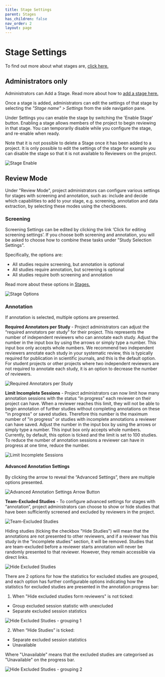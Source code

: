 ```yaml
---
title: Stage Settings
parent: Stages
has_children: false
nav_order: 2
layout: page
---
```


# Stage Settings
To find out more about what stages are, [click here.](../stages.html)


## Administrators only 

Administrators can Add a Stage. Read more about how to [add a stage here.](../stages.html)

Once a stage is added, administrators can edit the settings of that stage by selecting the *"Stage name" > Settings* from the side navigation pane.

Under Settings you can enable the stage by switching the 'Enable Stage' button. 
Enabling a stage allows members of the project to begin reviewing in that stage. You can temporarily disable while you configure the stage, and re-enable when ready.

Note that it is not possible to delete a Stage once it has been added to a project. It is only possible to edit the settings of the stage for example you can disable the stage so that it is not available to Reviewers on the project.

![Stage Enable](/figs/Fig_Stage-Settings-Advanced-settings-enable_NEW.png)


## Review Mode

Under "Review Mode", project administrators can configure various settings for stages with screening and annotation, such as: include and decide which capabilities to add to your stage, e.g. screening, annotation and data extraction, by selecting these modes using the checkboxes.  

### Screening
Screening Settings can be edited by clicking the link ‘Click for editing screening settings’. If you choose both screening and annotation, you will be asked to choose how to combine these tasks under "Study Selection Settings". 

Specifically, the options are: 
- All studies require screening, but annotation is optional 
- All studies require annotation, but screening is optional 
- All studies require both screening and annotation

Read more about these options in [Stages.](../stages.html)


![Stage Options](/figs/Fig_stage_options_NEW.png)


### Annotation
If annotation is selected, multiple options are presented. 

__Required Annotators per Study__ - Project administrators can adjust the “required annotators per study” for their project. This represents the number of independent reviewers who can annotate each study. Adjust the number in the input box by using the arrows or simply type a number. This input box only accepts whole numbers. We recommend two independent reviewers annotate each study in your systematic review, this is typically required for publication in scientific journals, and this is the default option. For student projects or other projects where two independent reviewers are not required to annotate each study, it is an option to decrease the number of reviewers. 

![Required Annotators per Study](/figs/Fig_Stage-Advanced-settings-annotation-settings_NEW.png)


__Limit Incomplete Sessions__ - Project administrators can now limit how many annotation sessions with the status “in progress” each reviewer on their project can have. When a reviewer reaches this limit, they will not be able to begin annotation of further studies without completing annotations on these "in progress" or saved studies. Therefore this number is the maximum number of "in progress" or studies with incomplete annotations a reviewer can have saved.  Adjust the number in the input box by using the arrows or simply type a number. This input box only accepts whole numbers. Currently, by default, this option is ticked and the limit is set to 100 studies. To reduce the number of annotation sessions a reviewer can have in progress at one time, reduce the number.

![Limit Incomplete Sessions](/figs/Fig_Stage-Advanced-settings-maximum-incomplete-sessions_NEW.png)


#### Advanced Annotation Settings

By clicking the arrow to reveal the “Advanced Settings”, there are multiple options presented.


![Advanced Annotation Settings Arrow Button](/figs/Fig_Stage-Settings-Advanced-settings-arrow-button_NEW.png)


__Team-Excluded Studies__ - To configure advanced settings for stages with “annotation”, project administrators can choose to show or hide studies that have been sufficiently screened and excluded by reviewers in the project. 


![Team-Excluded Studies](/figs/Fig_Stage-Advanced-settings-hide-excluded-studies_1_NEW.png)


Hiding studies (ticking the checkbox "Hide Studies") will mean that the annotations are not presented to other reviewers, and if a reviewer has this study in the “incomplete studies” section, it will be removed.
Studies that are team-excluded before a reviewer starts annotation will never be randomly presented to that reviewer. However, they remain accessible via direct links.


![Hide Excluded Studies](/figs/Fig_Stage-Advanced-settings-hide-excluded-studies_2_NEW.png)


There are 2 options for how the statistics for excluded studies are grouped, and each option has further configurable options indicating how the statistics for excluded studies are presented in the annotation progress bar: 
1) When "Hide excluded studies form reviewers" is not ticked: 
* Group excluded session statistic with unexcluded 
* Separate excluded session statistics


![Hide Excluded Studies - grouping 1](/figs/Fig_Stage-Advanced-settings-excluded-grouping-1_NEW.png)


2) When “Hide Studies” is ticked: 
* Separate excluded session statistics
* Unavailable

Where "Unavailable" means that the excluded studies are categorised as "Unavailable" on the progress bar.


![Hide Excluded Studies - grouping 2](/figs/Stage-Advanced-settings-excluded-grouping-2.png)

